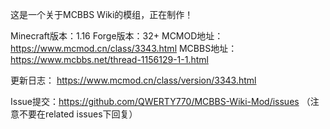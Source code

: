 这是一个关于MCBBS Wiki的模组，正在制作！

Minecraft版本：1.16
Forge版本：32+
MCMOD地址：https://www.mcmod.cn/class/3343.html
MCBBS地址：https://www.mcbbs.net/thread-1156129-1-1.html

更新日志：
https://www.mcmod.cn/class/version/3343.html

Issue提交：https://github.com/QWERTY770/MCBBS-Wiki-Mod/issues
（注意不要在related issues下回复）
